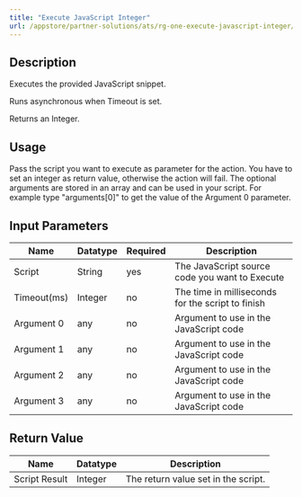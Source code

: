 ```yaml
---
title: "Execute JavaScript Integer"
url: /appstore/partner-solutions/ats/rg-one-execute-javascript-integer/
---
```


## Description

Executes the provided JavaScript snippet.

Runs asynchronous when Timeout is set.

Returns an Integer.

## Usage

Pass the script you want to execute as parameter for the action. You have to set an integer as return value, otherwise the action will fail.
The optional arguments are stored in an array and can be used in your script. For example type "arguments[0]" to get the value of the Argument 0 parameter.

## Input Parameters

Name | Datatype | Required | Description
---- | -------- | ------- |---------------
Script | String | yes | The JavaScript source code you want to Execute
Timeout(ms) | Integer | no | The time in milliseconds for the script to finish
Argument 0 | any | no | Argument to use in the JavaScript code
Argument 1 | any | no | Argument to use in the JavaScript code
Argument 2 | any | no | Argument to use in the JavaScript code
Argument 3 | any | no | Argument to use in the JavaScript code

## Return Value

Name | Datatype | Description
---- | --------- | ---------------
Script Result | Integer | The return value set in the script.
